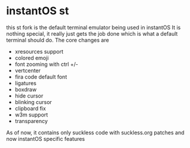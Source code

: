 # instantOS st

this st fork is the default terminal emulator being used in instantOS
It is nothing special, it really just gets the job done which is what a default terminal should do. 
The core changes are
- xresources support
- colored emoji
- font zooming with ctrl +/-
- vertcenter
- fira code default font
- ligatures
- boxdraw
- hide cursor
- blinking cursor
- clipboard fix
- w3m support
- transparency

As of now, it contains only suckless code with suckless.org patches and now instantOS specific features
